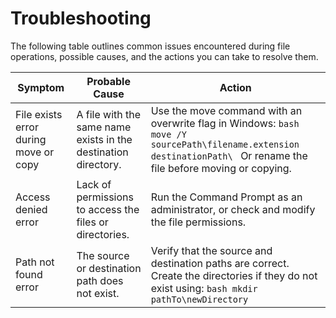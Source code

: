 # Troubleshooting

The following table outlines common issues encountered during file operations, possible causes, and the actions you can take to resolve them.

| Symptom | Probable Cause | Action |
|---------|----------------|--------|
| File exists error during move or copy | A file with the same name exists in the destination directory. | Use the move command with an overwrite flag in Windows: ```bash move /Y sourcePath\filename.extension destinationPath\ ``` Or rename the file before moving or copying. |
| Access denied error | Lack of permissions to access the files or directories. | Run the Command Prompt as an administrator, or check and modify the file permissions. |
| Path not found error | The source or destination path does not exist. | Verify that the source and destination paths are correct. Create the directories if they do not exist using: ```bash mkdir pathTo\newDirectory ``` |



